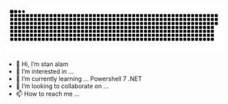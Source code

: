 <img src="/contributions.svg" style="max-width: 100%;">

- 👋 Hi, I’m stan alam
- 👀 I’m interested in ... 
- 🌱 I’m currently learning ... Powershell 7 .NET
- 💞️ I’m looking to collaborate on ...
- 📫 How to reach me ...

<!---
stan-alam/stan-alam is a ✨ special ✨ repository because its `README.md` (this file) appears on your GitHub profile.
You can click the Preview link to take a look at your changes.
--->
